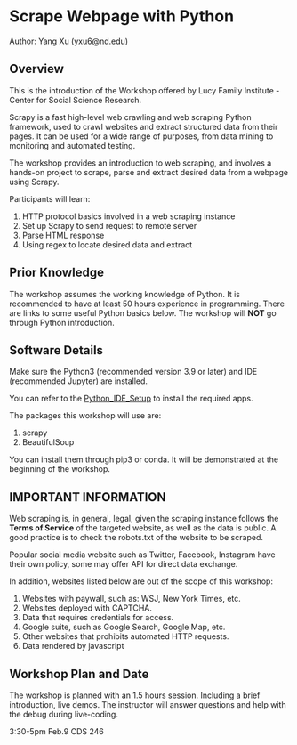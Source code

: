 # Scrape Webpage with Python
Author: Yang Xu (yxu6@nd.edu)

## Overview

This is the introduction of the Workshop offered by Lucy Family Institute - Center for Social Science Research.

Scrapy is a fast high-level web crawling and web scraping Python framework, used to crawl websites and extract structured data from their pages. It can be used for a wide range of purposes, from data mining to monitoring and automated testing.

The workshop provides an introduction to web scraping, and involves a hands-on project to scrape, parse and extract desired data from a webpage using Scrapy.

Participants will learn:
1. HTTP protocol basics involved in a web scraping instance
2. Set up Scrapy to send request to remote server
3. Parse HTML response
4. Using regex to locate desired data and extract

## Prior Knowledge

The workshop assumes the working knowledge of Python. It is recommended to have at least 50 hours experience in programming. There are links to some useful Python basics below. The workshop will **NOT** go through Python introduction.

## Software Details

Make sure the Python3 (recommended version 3.9 or later) and IDE (recommended Jupyter) are installed.

You can refer to the [Python_IDE_Setup](https://github.com/Lucy-Family-Institute/CSSR-Workshop-Scrapy/blob/master/Python_IDE_Setup.md) to install the required apps.

The packages this workshop will use are:
1. scrapy 
2. BeautifulSoup

You can install them through pip3 or conda. It will be demonstrated at the beginning of the workshop.

## IMPORTANT INFORMATION

Web scraping is, in general, legal, given the scraping instance follows the **Terms of Service** of the targeted website, as well as the data is public. A good practice is to check the robots.txt of the website to be scraped.

Popular social media website such as Twitter, Facebook, Instagram have their own policy, some may offer API for direct data exchange.

In addition, websites listed below are out of the scope of this workshop:

1. Websites with paywall, such as: WSJ, New York Times, etc.
2. Websites deployed with CAPTCHA.
3. Data that requires credentials for access.
4. Google suite, such as Google Search, Google Map, etc.
5. Other websites that prohibits automated HTTP requests.
6. Data rendered by javascript

## Workshop Plan and Date

The workshop is planned with an 1.5 hours session. Including a brief introduction, live demos. The instructor will answer questions and help with the debug during live-coding.

3:30-5pm Feb.9 CDS 246